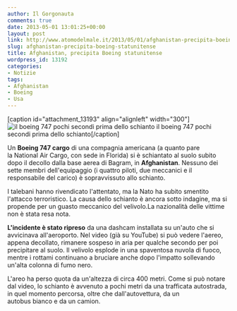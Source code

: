 ```yaml
---
author: Il Gorgonauta
comments: true
date: 2013-05-01 13:01:25+00:00
layout: post
link: http://www.atomodelmale.it/2013/05/01/afghanistan-precipita-boeing-statunitense/
slug: afghanistan-precipita-boeing-statunitense
title: Afghanistan, precipita Boeing statunitense
wordpress_id: 13192
categories:
- Notizie
tags:
- Afghanistan
- Boeing
- Usa
---
```


[caption id="attachment_13193" align="alignleft" width="300"]![il boeing 747 pochi secondi prima dello schianto](http://www.atomodelmale.it/wp-content/uploads/2013/05/boeing-747-crash.jpg) il boeing 747 pochi secondi prima dello schianto[/caption]

Un **Boeing 747 cargo** di una compagnia americana (a quanto pare la National Air Cargo, con sede in Florida) si è schiantato al suolo subito dopo il decollo dalla base aerea di Bagram, in **Afghanistan**. Nessuno dei sette membri dell'equipaggio (i quattro piloti, due meccanici e il responsabile del carico) è sopravvissuto allo schianto.

I talebani hanno rivendicato l'attentato, ma la Nato ha subito smentito l'attacco terroristico. La causa dello schianto è ancora sotto indagine, ma si propende per un guasto meccanico del velivolo.La nazionalità delle vittime non è stata resa nota.

**L'incidente è stato ripreso** da una dashcam installata su un'auto che si avvicinava all'aeroporto. Nel video (già su YouTube) si può vedere l'aereo, appena decollato, rimanere sospeso in aria per qualche secondo per poi precipitare al suolo. Il velivolo esplode in una spaventosa nuvola di fuoco, mentre i rottami continuano a bruciare anche dopo l'impatto sollevando un'alta colonna di fumo nero.


L'areo ha perso quota da un'altezza di circa 400 metri. Come si può notare dal video, lo schianto è avvenuto a pochi metri da una trafficata autostrada, in quel momento percorsa, oltre che dall'autovettura, da un autobus bianco e da un camion.
